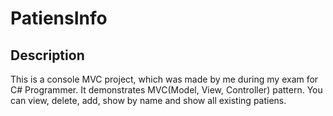 # PatiensInfo

Description
-

This is a console MVC project, which was made by me during my exam for C# Programmer.
It demonstrates MVC(Model, View, Controller) pattern. You can view, delete, add, show by name and show all existing patiens.
